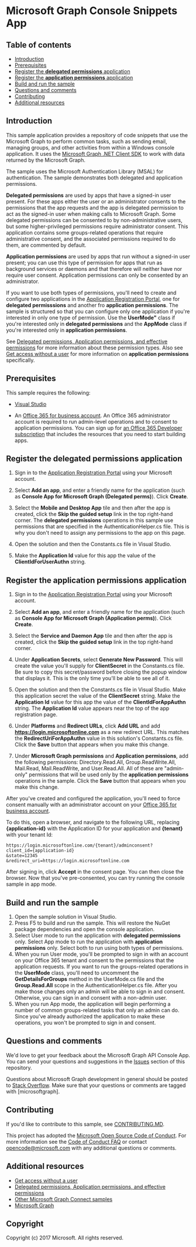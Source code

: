 # Microsoft Graph Console Snippets App

## Table of contents

* [Introduction](#introduction)
* [Prerequisites](#prerequisites)
* [Register the **delegated permissions** application](#Register-the-delegated-permissions-application )
* [Register the **application permissions** application](#Register-the-application-permissions-application )
* [Build and run the sample](#build-and-run-the-sample)
* [Questions and comments](#questions-and-comments)
* [Contributing](#contributing)
* [Additional resources](#additional-resources)

## Introduction

This sample application provides a repository of code snippets that use the Microsoft Graph to perform common tasks, such as sending email, managing groups, and other activities from within a Windows console application. It uses the [Microsoft Graph .NET Client SDK](https://github.com/microsoftgraph/msgraph-sdk-dotnet) to work with data returned by the Microsoft Graph. 

The sample uses the Microsoft Authentication Library (MSAL) for authentication. The sample demonstrates both delegated and application permissions.

**Delegated permissions** are used by apps that have a signed-in user present. For these apps either the user or an administrator consents to the permissions that the app requests and the app is delegated permission to act as the signed-in user when making calls to Microsoft Graph. Some delegated permissions can be consented to by non-administrative users, but some higher-privileged permissions require administrator consent. This application contains some groups-related operations that require administrative consent, and the associated permissions required to do them, are commented by default.

**Application permissions** are used by apps that run without a signed-in user present; you can use this type of permission for apps that run as background services or daemons and that therefore will neither have nor require user consent. Application permissions can only be consented by an administrator. 

If you want to use both types of permissions, you'll need to create and configure two applications in the [Application Registration Portal](https://apps.dev.microsoft.com/), one for **delegated permisssions** and another fro **application permissions**. The sample is structured so that you can configure only one application if you're interested in only one type of permission. Use the **UserMode"** class if you're interested only in **delegated permissions** and the **AppMode** class if you're interested only in **application permissions**.

See [Delegated permissions, Application permissions, and effective permissions](https://developer.microsoft.com/en-us/graph/docs/concepts/permissions_reference#delegated-permissions-application-permissions-and-effective-permissions) for more information about these permission types. Also see [Get access without a user](https://developer.microsoft.com/en-us/graph/docs/concepts/auth_v2_service) for more information on **application permissions** specifically.


## Prerequisites

This sample requires the following:

- [Visual Studio](https://www.visualstudio.com/en-us/downloads) 

-  An [Office 365 for business account](https://msdn.microsoft.com/en-us/office/office365/howto/setup-development-environment#bk_Office365Account). An Office 365 administrator account is required to run admin-level operations and to consent to application permissions. You can sign up for [an Office 365 Developer subscription](https://msdn.microsoft.com/en-us/office/office365/howto/setup-development-environment#bk_Office365Account) that includes the resources that you need to start building apps.

<a name="Register-the-delegated-permissions-application"></a>
## Register the **delegated permissions** application 

1. Sign in to the [Application Registration Portal](https://apps.dev.microsoft.com/) using your Microsoft account.

2. Select **Add an app**, and enter a friendly name for the application (such as **Console App for Microsoft Graph (Delegated perms)**). Click **Create**.

3. Select the **Mobile and Desktop App** tile and then after the app is created, click the **Skip the guided setup** link in the top right-hand corner. The **delegated permissions** operations in this sample use permissions that are specified in the AuthenticationHelper.cs file. This is why you don't need to assign any permissions to the app on this page.

4. Open the solution and then the Constants.cs file in Visual Studio. 

5. Make the **Application Id** value for this app the value of the **ClientIdForUserAuthn** string.

<a name="Register-the-application-permissions-application"></a>
## Register the **application permissions** application 

1. Sign in to the [Application Registration Portal](https://apps.dev.microsoft.com/) using your Microsoft account.

2. Select **Add an app**, and enter a friendly name for the application (such as **Console App for Microsoft Graph (Application perms)**). Click **Create**.

3. Select the **Service and Daemon App** tile and then after the app is created, click the **Skip the guided setup** link in the top right-hand corner.

4. Under **Application Secrets**, select **Generate New Password**. This will create the value you'll supply for **ClientSecret** in the Constants.cs file.  Be sure to copy this secret/password before closing the popup window that displays it. This is the only time you'll be able to see all of it.

5. Open the solution and then the Constants.cs file in Visual Studio. Make this application secret the value of the **ClientSecret** string. Make the **Application Id** value for this app the value of the **ClientIdForAppAuthn** string. The **Application Id** value appears near the top of the app registration page.

6. Under **Platforms** and **Redirect URLs**, click **Add URL** and add **https://login.microsoftonline.com** as a new redirect URL. This matches the **RedirectUriForAppAuthn** value in this solution's Constants.cs file. Click the **Save** button that appears when you make this change.

7. Under **Microsoft Graph permissions** and **Application permissions**, add the following permissions: Directory.Read.All, Group.ReadWrite.All, Mail.Read, Mail.ReadWrite, and User.Read.All. All of these are "admin-only" permissions that will be used only by the **application permissions** operations in the sample. Click the **Save** button that appears when you make this change.

After you've created  and configured the application, you'll need to force consent manually with an administrator account on your [Office 365 for business account](https://msdn.microsoft.com/en-us/office/office365/howto/setup-development-environment#bk_Office365Account).

To do this, open a browser, and navigate to the following URL, replacing **{application-id}** with the Application ID for your application and **{tenant}** with your tenant Id:

   ```
   https://login.microsoftonline.com/{tenant}/adminconsent?
   client_id={application-id}
   &state=12345
   &redirect_uri=https://login.microsoftonline.com
   ```

After signing in, click **Accept** in the consent page.  You can then close the browser.  Now that you've pre-consented, you can try running the console sample in app mode. 

## Build and run the sample 

1. Open the sample solution in Visual Studio.
2. Press F5 to build and run the sample. This will restore the NuGet package dependencies and open the console application.
3. Select User mode to run the application with **delegated permissions** only. Select App mode to run the application with **application permissions** only. Select both to run using both types of permissions.
4. When you run User mode, you'll be prompted to sign in with an account on your Office 365 tenant and consent to the permissions that the application requests. If you want to run the groups-related operations in the **UserMode** class, you'll need to uncomment the **GetDetailsForGroups** method in the UserMode.cs file and the **Group.Read.All** scope in the AuthenticationHelper.cs file. After you make those changes only an admin will be able to sign in and consent. Otherwise, you can sign in and consent with a non-admin user.
5. When you run App mode, the application will begin performing a number of common groups-related tasks that only an admin can do. Since you've already authorized the application to make these operations, you won't be prompted to sign in and consent.
   
## Questions and comments

We'd love to get your feedback about the Microsoft Graph API Console App. You can send your questions and suggestions in the [Issues](https://github.com/microsoftgraph/console-csharp-snippets-sample/issues) section of this repository.

Questions about Microsoft Graph development in general should be posted to [Stack Overflow](https://stackoverflow.com/questions/tagged/microsoftgraph). Make sure that your questions or comments are tagged with [microsoftgraph].

## Contributing ##

If you'd like to contribute to this sample, see [CONTRIBUTING.MD](/CONTRIBUTING.md).

This project has adopted the [Microsoft Open Source Code of Conduct](https://opensource.microsoft.com/codeofconduct/). For more information see the [Code of Conduct FAQ](https://opensource.microsoft.com/codeofconduct/faq/) or contact [opencode@microsoft.com](mailto:opencode@microsoft.com) with any additional questions or comments.
  
## Additional resources

- [Get access without a user](https://developer.microsoft.com/en-us/graph/docs/concepts/auth_v2_service)
- [Delegated permissions, Application permissions, and effective permissions](https://developer.microsoft.com/en-us/graph/docs/concepts/permissions_reference#delegated-permissions-application-permissions-and-effective-permissions)
- [Other Microsoft Graph Connect samples](https://github.com/MicrosoftGraph?utf8=%E2%9C%93&query=-Connect)
- [Microsoft Graph](https://graph.microsoft.io)

## Copyright
Copyright (c) 2017 Microsoft. All rights reserved.
